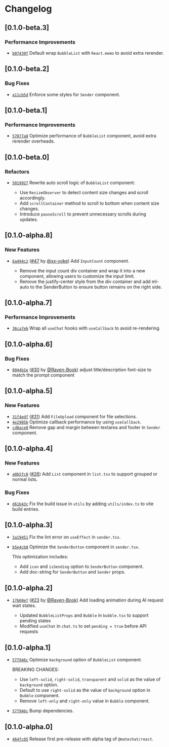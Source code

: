 # Changelog

## \[0.1.0-beta.3]

### Performance Improvements

- [`b07439f`](https://github.com/DevCloudFE/matechat-react/commit/b07439f90089648ddd2f94d92a72dd818074af02) Default wrap `BubbleList` with `React.memo` to avoid extra rerender.

## \[0.1.0-beta.2]

### Bug Fixes

- [`a11cb5d`](https://github.com/DevCloudFE/matechat-react/commit/a11cb5d57b0cf83ed7cdd07e60c276d75843df95) Enforce some styles for `Sender` component.

## \[0.1.0-beta.1]

### Performance Improvements

- [`57077a8`](https://github.com/DevCloudFE/matechat-react/commit/57077a8439a97bed327668bc6f2be3bb630c2749) Optimize performance of `BubbleList` component, avoid extra rerender overheads.

## \[0.1.0-beta.0]

### Refactors

- [`5019927`](https://github.com/DevCloudFE/matechat-react/commit/501992755827669d76b63a8e88837f71db186e4a) Rewrite auto scroll logic of `BubbleList` component:

  - Use `ResizeObserver` to detect content size changes and scroll accordingly.
  - Add `scrollContainer` method to scroll to bottom when content size changes.
  - Introduce `pauseScroll` to prevent unnecessary scrolls during updates.

## \[0.1.0-alpha.8]

### New Features

- [`6a494c2`](https://github.com/DevCloudFE/matechat-react/commit/6a494c2e4e4c117c404e42e362e4b9a3535aa62e) ([#47](https://github.com/DevCloudFE/matechat-react/pull/47) by [@xx-yoke](https://github.com/DevCloudFE/matechat-react/../../xx-yoke)) Add `InputCount` component.

  - Remove the input count div container and wrap it into a new component, allowing users to customize the input limit.
  - Remove the justify-center style from the div container and add ml-auto to the SenderButton to ensure button remains on the right side.

## \[0.1.0-alpha.7]

### Performance Improvements

- [`36ca7eb`](https://github.com/DevCloudFE/matechat-react/commit/36ca7eb9900a9e484a1b083f881e6d49e431e24a) Wrap all `useChat` hooks with `useCallback` to avoid re-rendering.

## \[0.1.0-alpha.6]

### Bug Fixes

- [`8044b1e`](https://github.com/DevCloudFE/matechat-react/commit/8044b1eed9defb6f195cf715bd8c2321ad41be1d) ([#30](https://github.com/DevCloudFE/matechat-react/pull/30) by [@Raven-Book](https://github.com/DevCloudFE/matechat-react/../../Raven-Book)) adjust title/description font-size to match the prompt component

## \[0.1.0-alpha.5]

### New Features

- [`31f4edf`](https://github.com/DevCloudFE/matechat-react/commit/31f4edf5b24d7488ad3049e40eeca081593f9939) ([#31](https://github.com/DevCloudFE/matechat-react/pull/31)) Add `FileUpload` component for file selections.
- [`4e2905b`](https://github.com/DevCloudFE/matechat-react/commit/4e2905b6e8a06e0496205f347c11732f6c18af7e) Optimize callback performance by using `useCallback`.
- [`cd8ace0`](https://github.com/DevCloudFE/matechat-react/commit/cd8ace015d070290798369768125581429c0bf49) Remove gap and margin between textarea and footer in `Sender` component.

## \[0.1.0-alpha.4]

### New Features

- [`a0b5fc8`](https://github.com/DevCloudFE/matechat-react/commit/a0b5fc8d720460ca7c6df562fbcbe3ada26805b3) ([#26](https://github.com/DevCloudFE/matechat-react/pull/26)) Add `List` component in `list.tsx` to support grouped or normal lists.

### Bug Fixes

- [`d61b43c`](https://github.com/DevCloudFE/matechat-react/commit/d61b43c178c4f6340b944b12017ff8b57ba2476d) Fix the build issue in `utils` by adding `utils/index.ts` to vite build entries.

## \[0.1.0-alpha.3]

- [`3a19451`](https://github.com/DevCloudFE/matechat-react/commit/3a19451365a39174e32a18a25685286914c48e9f) Fix the lint error on `useEffect` in `sender.tsx`.
- [`b5e4cb8`](https://github.com/DevCloudFE/matechat-react/commit/b5e4cb86ffb618ff147ca8b1133db6eb4748f5a2) Optimize the `SenderButton` component in `sender.tsx`.

  This optimization includes:

  - Add `icon` and `isSending` option to `SenderButton` component.
  - Add doc-string for `SenderButton` and `Sender` props.

## \[0.1.0-alpha.2]

- [`17b60e7`](https://github.com/DevCloudFE/matechat-react/commit/17b60e7a0db056e37fe2e34dabbda4a2c15af972) ([#23](https://github.com/DevCloudFE/matechat-react/pull/23) by [@Raven-Book](https://github.com/DevCloudFE/matechat-react/../../Raven-Book)) Add loading animation during AI request wait states.

  - Updated `BubbleListProps` and `Bubble` in `bubble.tsx` to support pending states
  - Modified `useChat` in `chat.ts` to set `pending = true` before API requests

## \[0.1.0-alpha.1]

- [`577946c`](https://github.com/DevCloudFE/matechat-react/commit/577946c3300207688c7b9927739b49536e1438a5) Optimize `background` option of `BubbleList` component.

  BREAKING CHANGES:

  - Use `left-solid`, `right-solid`, `transparent` and `solid` as the value of `background` option.
  - Default to use `right-solid` as the value of `background` option in `Bubble` component.
  - Remove `left-only` and `right-only` value in `Bubble` component.

- [`577946c`](https://github.com/DevCloudFE/matechat-react/commit/577946c3300207688c7b9927739b49536e1438a5) Bump dependencies.

## \[0.1.0-alpha.0]

- [`464fc05`](https://github.com/DevCloudFE/matechat-react/commit/464fc054724779bebe8afefa5aa37f22253bfe03) Release first pre-release with alpha tag of `@matechat/react`.
